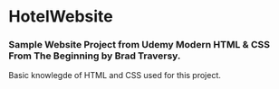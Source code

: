 # HotelWebsite
### Sample Website Project from Udemy Modern HTML &amp; CSS From The Beginning by Brad Traversy.
Basic knowlegde of HTML and CSS used for this project.

